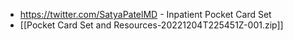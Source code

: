 - https://twitter.com/SatyaPatelMD - Inpatient Pocket Card Set
- [[Pocket Card Set and Resources-20221204T225451Z-001.zip]]